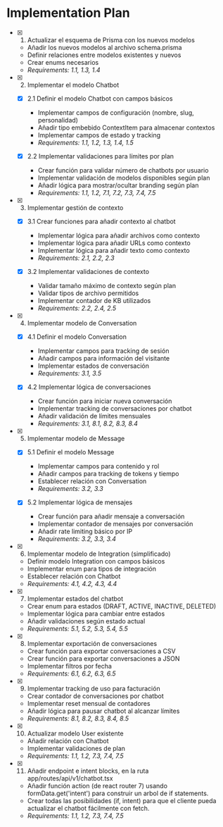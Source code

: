 # Implementation Plan

- [x] 1. Actualizar el esquema de Prisma con los nuevos modelos

  - Añadir los nuevos modelos al archivo schema.prisma
  - Definir relaciones entre modelos existentes y nuevos
  - Crear enums necesarios
  - _Requirements: 1.1, 1.3, 1.4_

- [x] 2. Implementar el modelo Chatbot

  - [x] 2.1 Definir el modelo Chatbot con campos básicos

    - Implementar campos de configuración (nombre, slug, personalidad)
    - Añadir tipo embebido ContextItem para almacenar contextos
    - Implementar campos de estado y tracking
    - _Requirements: 1.1, 1.2, 1.3, 1.4, 1.5_

  - [x] 2.2 Implementar validaciones para límites por plan
    - Crear función para validar número de chatbots por usuario
    - Implementar validación de modelos disponibles según plan
    - Añadir lógica para mostrar/ocultar branding según plan
    - _Requirements: 1.1, 1.2, 7.1, 7.2, 7.3, 7.4, 7.5_

- [x] 3. Implementar gestión de contexto

  - [x] 3.1 Crear funciones para añadir contexto al chatbot

    - Implementar lógica para añadir archivos como contexto
    - Implementar lógica para añadir URLs como contexto
    - Implementar lógica para añadir texto como contexto
    - _Requirements: 2.1, 2.2, 2.3_

  - [x] 3.2 Implementar validaciones de contexto
    - Validar tamaño máximo de contexto según plan
    - Validar tipos de archivo permitidos
    - Implementar contador de KB utilizados
    - _Requirements: 2.2, 2.4, 2.5_

- [x] 4. Implementar modelo de Conversation

  - [x] 4.1 Definir el modelo Conversation

    - Implementar campos para tracking de sesión
    - Añadir campos para información del visitante
    - Implementar estados de conversación
    - _Requirements: 3.1, 3.5_

  - [x] 4.2 Implementar lógica de conversaciones
    - Crear función para iniciar nueva conversación
    - Implementar tracking de conversaciones por chatbot
    - Añadir validación de límites mensuales
    - _Requirements: 3.1, 8.1, 8.2, 8.3, 8.4_

- [x] 5. Implementar modelo de Message

  - [x] 5.1 Definir el modelo Message

    - Implementar campos para contenido y rol
    - Añadir campos para tracking de tokens y tiempo
    - Establecer relación con Conversation
    - _Requirements: 3.2, 3.3_

  - [x] 5.2 Implementar lógica de mensajes
    - Crear función para añadir mensaje a conversación
    - Implementar contador de mensajes por conversación
    - Añadir rate limiting básico por IP
    - _Requirements: 3.2, 3.3, 3.4_

- [x] 6. Implementar modelo de Integration (simplificado)

  - Definir modelo Integration con campos básicos
  - Implementar enum para tipos de integración
  - Establecer relación con Chatbot
  - _Requirements: 4.1, 4.2, 4.3, 4.4_

- [x] 7. Implementar estados del chatbot

  - Crear enum para estados (DRAFT, ACTIVE, INACTIVE, DELETED)
  - Implementar lógica para cambiar entre estados
  - Añadir validaciones según estado actual
  - _Requirements: 5.1, 5.2, 5.3, 5.4, 5.5_

- [x] 8. Implementar exportación de conversaciones

  - Crear función para exportar conversaciones a CSV
  - Crear función para exportar conversaciones a JSON
  - Implementar filtros por fecha
  - _Requirements: 6.1, 6.2, 6.3, 6.5_

- [x] 9. Implementar tracking de uso para facturación

  - Crear contador de conversaciones por chatbot
  - Implementar reset mensual de contadores
  - Añadir lógica para pausar chatbot al alcanzar límites
  - _Requirements: 8.1, 8.2, 8.3, 8.4, 8.5_

- [x] 10. Actualizar modelo User existente

  - Añadir relación con Chatbot
  - Implementar validaciones de plan
  - _Requirements: 1.1, 1.2, 7.3, 7.4, 7.5_

- [x] 11. Añadir endpoint e intent blocks, en la ruta app/routes/api/v1/chatbot.tsx
  - Añadir función action (de react router 7) usando formData.get('intent') para construir un arbol de if statements.
  - Crear todas las posibilidades (if, intent) para que el cliente pueda actualizar el chatbot fácilmente con fetch.
  - _Requirements: 1.1, 1.2, 7.3, 7.4, 7.5_
